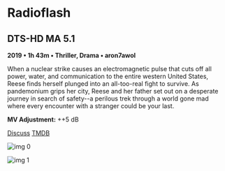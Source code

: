 # Radioflash

## DTS-HD MA 5.1

**2019 • 1h 43m • Thriller, Drama • aron7awol**

When a nuclear strike causes an electromagnetic pulse that cuts off all power, water, and communication to the entire western United States, Reese finds herself plunged into an all-too-real fight to survive. As pandemonium grips her city, Reese and her father set out on a desperate journey in search of safety--a perilous trek through a world gone mad where every encounter with a stranger could be your last.

**MV Adjustment:** ++5 dB

[Discuss](https://www.avsforum.com/threads/bass-eq-for-filtered-movies.2995212/post-59327208)  [TMDB](492002)

![img 0](https://i.imgur.com/Uqe5Hpl.jpg)

![img 1](https://i.imgur.com/nWZb93L.png)

